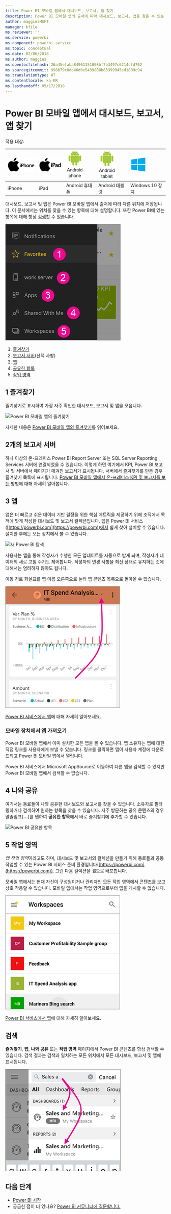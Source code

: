 ```yaml
---
title: Power BI 모바일 앱에서 대시보드, 보고서, 앱 찾기
description: Power BI 모바일 앱의 출처에 따라 대시보드, 보고서, 앱을 찾을 수 있는 위치에 대해 알아봅니다.
author: maggiesMSFT
manager: kfile
ms.reviewer: ''
ms.service: powerbi
ms.component: powerbi-service
ms.topic: conceptual
ms.date: 02/06/2018
ms.author: maggies
ms.openlocfilehash: 26a45efaba84961351008bf7b3497c6214cfd702
ms.sourcegitcommit: 998b79c0dd46d0e5439888b83999945ed1809c94
ms.translationtype: HT
ms.contentlocale: ko-KR
ms.lasthandoff: 05/17/2018
---
```

# <a name="find-your-dashboards-reports-and-apps-in-the-power-bi-mobile-apps"></a>Power BI 모바일 앱에서 대시보드, 보고서, 앱 찾기
적용 대상:

| ![iPhone](media/mobile-apps-find-content-mobile-devices/iphone-logo-50-px.png) | ![iPad](media/mobile-apps-find-content-mobile-devices/ipad-logo-50-px.png) | ![Android 휴대폰](media/mobile-apps-find-content-mobile-devices/android-phone-logo-50-px.png) | ![Android 태블릿](media/mobile-apps-find-content-mobile-devices/android-tablet-logo-50-px.png) | ![Windows 10 장치](media/mobile-apps-find-content-mobile-devices/win-10-logo-50-px.png) |
|:--- |:--- |:--- |:--- |:--- |
| iPhone |iPad |Android 휴대폰 |Android 태블릿 |Windows 10 장치 |

대시보드, 보고서 및 앱은 Power BI 모바일 앱에서 출처에 따라 다른 위치에 저장됩니다. 이 문서에서는 위치를 찾을 수 있는 항목에 대해 설명합니다. 또한 Power BI에 있는 항목에 대해 항상 [검색](mobile-apps-find-content-mobile-devices.md#search)할 수 있습니다. 

![새 Power BI 탐색](media/mobile-apps-find-content-mobile-devices/power-bi-mobile-find-content.png)

1. [즐겨찾기](mobile-apps-find-content-mobile-devices.md#1-favorites) 
2. [보고서 서버](mobile-apps-find-content-mobile-devices.md#2-report-servers)(선택 사항)
3. [앱](mobile-apps-find-content-mobile-devices.md#3-apps)
4. [공유한 항목](mobile-apps-find-content-mobile-devices.md#4-shared-with-me)
5. [작업 영역](mobile-apps-find-content-mobile-devices.md#5-workspaces)

## <a name="1-favorites"></a>1 즐겨찾기
즐겨찾기로 표시하여 가장 자주 확인한 대시보드, 보고서 및 앱을 모읍니다. 

![Power BI 모바일 앱의 즐겨찾기](media/mobile-apps-find-content-mobile-devices/power-bi-android-favorites-reports.png)

자세한 내용은 [Power BI 모바일 앱의 즐겨찾기](mobile-apps-favorites.md)를 읽어보세요.

## <a name="2-report-servers"></a>2개의 보고서 서버
하나 이상의 온-프레미스 Power BI Report Server 또는 SQL Server Reporting Services 서버에 연결되었을 수 있습니다. 이렇게 하면 여기에서 KPI, Power BI 보고서 및 서버에서 페이지가 매겨진 보고서가 표시됩니다. 서버에서 즐겨찾기를 만든 경우 즐겨찾기 목록에 표시됩니다. [Power BI 모바일 앱에서 온-프레미스 KPI 및 보고서를 보는](mobile-app-ssrs-kpis-mobile-on-premises-reports.md) 방법에 대해 자세히 알아봅니다.

## <a name="3-apps"></a>3 앱
앱은 더 빠르고 쉬운 데이터 기반 결정을 위한 핵심 메트릭을 제공하기 위해 조직에서 목적에 맞게 작성한 대시보드 및 보고서 컬렉션입니다. 앱은 Power BI 서비스([https://powerbi.com](https://powerbi.com))에서 쉽게 찾아 설치할 수 있습니다. 설치한 후에는 모든 장치에서 볼 수 있습니다. 

![새 Power BI 탐색](media/mobile-apps-find-content-mobile-devices/power-bi-apps-mobile-apps.png)

사용자는 앱을 통해 작성자가 수행한 모든 업데이트를 자동으로 받게 되며, 작성자가 데이터의 새로 고침 주기도 제어합니다. 작성자의 변경 사항을 최신 상태로 유지하는 것에 대해서는 염려하지 않아도 됩니다.

이동 경로 화살표를 앱 이름 오른쪽으로 눌러 앱 콘텐츠 목록으로 돌아올 수 있습니다.

![새 Power BI 탐색](media/mobile-apps-find-content-mobile-devices/power-bi-it-spend-app-android.png)

[Power BI 서비스에서 앱](service-install-use-apps.md)에 대해 자세히 알아보세요.

### <a name="get-an-app-on-a-mobile-device"></a>모바일 장치에서 앱 가져오기
Power BI 모바일 앱에서 이미 설치한 모든 앱을 볼 수 있습니다. 앱 소유자는 앱에 대한 직접 링크를 사용자에게 보낼 수 있습니다. 링크를 클릭하면 앱이 사용자 계정에 다운로드되고 Power BI 모바일 앱에서 열립니다. 

Power BI 서비스에서 Microsoft AppSource로 이동하여 다른 앱을 검색할 수 있지만 Power BI 모바일 앱에서 검색할 수 없습니다. 

## <a name="4-shared-with-me"></a>4 나와 공유
여기서는 동료들이 나와 공유한 대시보드와 보고서를 찾을 수 있습니다. 소유자로 필터링하거나 검색하여 원하는 항목을 찾을 수 있습니다. 자주 방문하는 공유 콘텐츠의 경우 말줄임표(**...**)를 탭하여 **공유한 항목**에서 바로 즐겨찾기에 추가할 수 있습니다.

![Power BI 공유한 항목](media/mobile-apps-find-content-mobile-devices/power-bi-android-shared-fave.png)

## <a name="5-workspaces"></a>5 작업 영역
*앱 작업 영역*이라고도 하며, 대시보드 및 보고서의 컬렉션을 만들기 위해 동료들과 공동 작업할 수 있는 Power BI 서비스 준비 환경입니다([https://powerbi.com](https://powerbi.com)). 그런 다음 컬렉션을 *앱*으로 배포합니다. 

모바일 앱에서는 현재 자신이 구성원이거나 관리자인 모든 작업 영역에서 콘텐츠를 보고 상호 작용할 수 있습니다. 모바일 앱에서는 작업 영역으로부터 앱을 게시할 수 없습니다.

![새 Power BI 탐색](media/mobile-apps-find-content-mobile-devices/power-bi-mobile-workspaces-home-android.png)

[Power BI 서비스에서 앱](service-install-use-apps.md)에 대해 자세히 알아보세요.

## <a name="search"></a>검색
**즐겨찾기**, **앱**, **나와 공유** 또는 **작업 영역** 페이지에서 Power BI 콘텐츠를 항상 검색할 수 있습니다. 검색 결과는 검색과 일치하는 모든 위치에서 모든 대시보드, 보고서 및 앱에 표시됩니다. 

![새 Power BI 탐색](media/mobile-apps-find-content-mobile-devices/power-bi-mobile-search.png)

## <a name="next-steps"></a>다음 단계
* [Power BI 시작](service-get-started.md)
* 궁금한 점이 더 있나요? [Power BI 커뮤니티에 질문합니다.](http://community.powerbi.com/)

